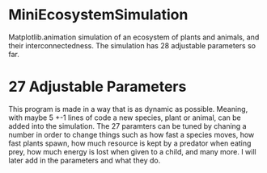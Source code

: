 # MiniEcosystemSimulation
Matplotlib.animation simulation of an ecosystem of plants and animals, and their interconnectedness. The simulation has 28 adjustable parameters so far.

# 27 Adjustable Parameters
This program is made in a way that is as dynamic as possible. Meaning, with maybe 5 +-1 lines of code a new species, plant or animal, can be added into the simulation. The 27 paramters can be tuned by chaning a number in order to change things such as how fast a species moves, how fast plants spawn, how much resource is kept by a predator when eating prey, how much energy is lost when given to a child, and many more. I will later add in the parameters and what they do.
